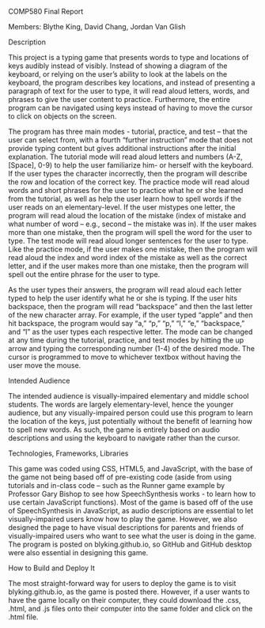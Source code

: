 COMP580 Final Report

Members: Blythe King, David Chang, Jordan Van Glish

Description

This project is a typing game that presents words to type and locations of keys audibly instead of visibly. Instead of showing a diagram of the keyboard, or relying on the user’s ability to look at the labels on the keyboard, the program describes key locations, and instead of presenting a paragraph of text for the user to type, it will read aloud letters, words, and phrases to give the user content to practice. Furthermore, the entire program can be navigated using keys instead of having to move the cursor to click on objects on the screen. 

The program has three main modes - tutorial, practice, and test – that the user can select from, with a fourth “further instruction” mode that does not provide typing content but gives additional instructions after the initial explanation. The tutorial mode will read aloud letters and numbers (A-Z, [Space], 0-9) to help the user familiarize him- or herself with the keyboard. If the user types the character incorrectly, then the program will describe the row and location of the correct key. The practice mode will read aloud words and short phrases for the user to practice what he or she learned from the tutorial, as well as help the user learn how to spell words if the user reads on an elementary-level. If the user mistypes one letter, the program will read aloud the location of the mistake (index of mistake and what number of word – e.g., second – the mistake was in). If the user makes more than one mistake, then the program will spell the word for the user to type. The test mode will read aloud longer sentences for the user to type. Like the practice mode, if the user makes one mistake, then the program will read aloud the index and word index of the mistake as well as the correct letter, and if the user makes more than one mistake, then the program will spell out the entire phrase for the user to type.

As the user types their answers, the program will read aloud each letter typed to help the user identify what he or she is typing. If the user hits backspace, then the program will read “backspace” and then the last letter of the new character array. For example, if the user typed “apple” and then hit backspace, the program would say “a,” “p,” “p,” “l,” “e,” “backspace,” and “l” as the user types each respective letter. The mode can be changed at any time during the tutorial, practice, and test modes by hitting the up arrow and typing the corresponding number (1-4) of the desired mode. The cursor is programmed to move to whichever textbox without having the user move the mouse.


Intended Audience

The intended audience is visually-impaired elementary and middle school students. The words are largely elementary-level, hence the younger audience, but any visually-impaired person could use this program to learn the location of the keys, just potentially without the benefit of learning how to spell new words. As such, the game is entirely based on audio descriptions and using the keyboard to navigate rather than the cursor.


Technologies, Frameworks, Libraries

This game was coded using CSS, HTML5, and JavaScript, with the base of the game not being based off of pre-existing code (aside from using tutorials and in-class code – such as the Runner game example by Professor Gary Bishop to see how SpeechSynthesis works - to learn how to use certain JavaScript functions). Most of the game is based off of the use of SpeechSynthesis in JavaScript, as audio descriptions are essential to let visually-impaired users know how to play the game. However, we also designed the page to have visual descriptions for parents and friends of visually-impaired users who want to see what the user is doing in the game. The program is posted on blyking.github.io, so GitHub and GitHub desktop were also essential in designing this game.


How to Build and Deploy It

The most straight-forward way for users to deploy the game is to visit blyking.github.io, as the game is posted there. However, if a user wants to have the game locally on their computer, they could download the .css, .html, and .js files onto their computer into the same folder and click on the .html file.
